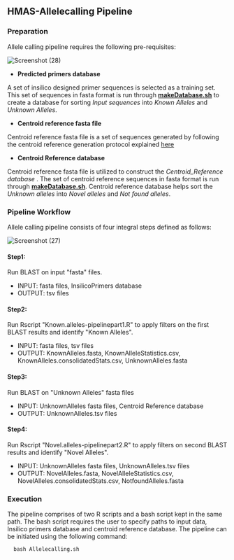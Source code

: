 ## HMAS-Allelecalling Pipeline

### Preparation
Allele calling pipeline requires the following pre-requisites:

![Screenshot (28)](https://user-images.githubusercontent.com/93733968/228154586-1fdc8194-96f1-49c6-a4d4-92626524c93d.png)


* **Predicted primers database**

A set of insilico designed primer sequences is selected as a training set. This set of sequences in fasta format is run through [**makeDatabase.sh**](https://github.com/aminaDBM/HMAS-Allelecalling-Pipeline/blob/main/main/makeDatabase.sh) to create a database for sorting *Input sequences* into *Known Alleles* and *Unknown Alleles*.
* **Centroid reference fasta file**

Centroid reference fasta file is a set of sequences generated by following the centroid reference generation protocol explained [here](https://github.com/aminaDBM/HMAS-Allelecalling-Pipeline/tree/main/Centroid_Reference)
* **Centroid Reference database**

Centroid reference fasta file is utilized to construct the *Centroid_Reference database* . The set of centroid reference sequences in fasta format is run through [**makeDatabase.sh**](https://github.com/aminaDBM/HMAS-Allelecalling-Pipeline/blob/main/main/makeDatabase.sh). Centroid reference database helps sort the *Unknown alleles* into *Novel alleles* and *Not found alleles*.


### Pipeline Workflow
Allele calling pipeline consists of four integral steps defined as follows:

![Screenshot (27)](https://user-images.githubusercontent.com/93733968/228119977-c15fa1ab-7025-4b26-b957-daeef87e0622.png)


#### Step1:

Run BLAST on input "fasta" files.
* INPUT: fasta files, InsilicoPrimers database
* OUTPUT: tsv files

#### Step2:

Run Rscript "Known.alleles-pipelinepart1.R" to apply filters on the first BLAST results and identify "Known Alleles".
* INPUT: fasta files, tsv files
* OUTPUT: KnownAlleles.fasta, KnownAlleleStatistics.csv, KnownAlleles.consolidatedStats.csv, UnknownAlleles.fasta

#### Step3:

Run BLAST on "Unknown Alleles" fasta files
* INPUT: UnknownAlleles fasta files, Centroid Reference database
* OUTPUT: UnknownAlleles.tsv files

#### Step4:

Run Rscript "Novel.alleles-pipelinepart2.R" to apply filters on second BLAST results and identify "Novel Alleles".
* INPUT: UnknownAlleles fasta files, UnknownAlleles.tsv files
* OUTPUT: NovelAlleles.fasta, NovelAlleleStatistics.csv, NovelAlleles.consolidatedStats.csv, NotfoundAlleles.fasta

### Execution

The pipeline comprises of two R scripts and a bash script kept in the same path. The bash script requires the user to specify paths to input data, Insilico primers database and centroid reference database. 
The pipeline can be initiated using the following command:

      bash Allelecalling.sh
  
